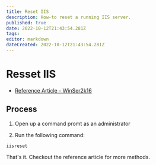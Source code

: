 ```yaml
---
title: Reset IIS
description: How-to reset a running IIS server.
published: true
date: 2022-10-12T21:43:54.281Z
tags: 
editor: markdown
dateCreated: 2022-10-12T21:43:54.281Z
---
```


# Resset IIS

- [Reference Article - WinSer2k16](https://www.wikihow.com/Restart-IIS-in-Windows-Server-2016)

## Process

1. Open up a command promt as an administrator

2. Run the following command:

```
iisreset
```

That's it. Checkout the reference article for more methods. 